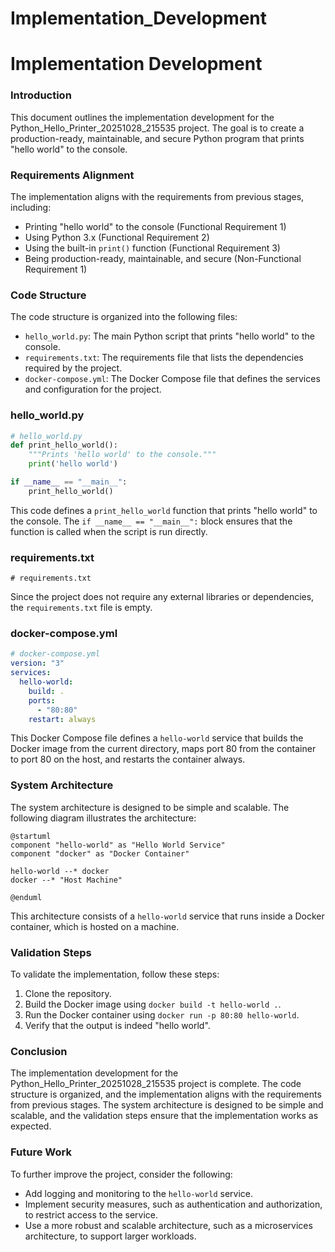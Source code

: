 # Implementation_Development

Implementation Development
========================
### Introduction
This document outlines the implementation development for the Python_Hello_Printer_20251028_215535 project. The goal is to create a production-ready, maintainable, and secure Python program that prints "hello world" to the console.

### Requirements Alignment
The implementation aligns with the requirements from previous stages, including:

* Printing "hello world" to the console (Functional Requirement 1)
* Using Python 3.x (Functional Requirement 2)
* Using the built-in `print()` function (Functional Requirement 3)
* Being production-ready, maintainable, and secure (Non-Functional Requirement 1)

### Code Structure
The code structure is organized into the following files:

* `hello_world.py`: The main Python script that prints "hello world" to the console.
* `requirements.txt`: The requirements file that lists the dependencies required by the project.
* `docker-compose.yml`: The Docker Compose file that defines the services and configuration for the project.

### hello_world.py
```python
# hello_world.py
def print_hello_world():
    """Prints 'hello world' to the console."""
    print('hello world')

if __name__ == "__main__":
    print_hello_world()
```
This code defines a `print_hello_world` function that prints "hello world" to the console. The `if __name__ == "__main__":` block ensures that the function is called when the script is run directly.

### requirements.txt
```
# requirements.txt
```
Since the project does not require any external libraries or dependencies, the `requirements.txt` file is empty.

### docker-compose.yml
```yml
# docker-compose.yml
version: "3"
services:
  hello-world:
    build: .
    ports:
      - "80:80"
    restart: always
```
This Docker Compose file defines a `hello-world` service that builds the Docker image from the current directory, maps port 80 from the container to port 80 on the host, and restarts the container always.

### System Architecture
The system architecture is designed to be simple and scalable. The following diagram illustrates the architecture:
```plantuml
@startuml
component "hello-world" as "Hello World Service"
component "docker" as "Docker Container"

hello-world --* docker
docker --* "Host Machine"

@enduml
```
This architecture consists of a `hello-world` service that runs inside a Docker container, which is hosted on a machine.

### Validation Steps
To validate the implementation, follow these steps:

1. Clone the repository.
2. Build the Docker image using `docker build -t hello-world .`.
3. Run the Docker container using `docker run -p 80:80 hello-world`.
4. Verify that the output is indeed "hello world".

### Conclusion
The implementation development for the Python_Hello_Printer_20251028_215535 project is complete. The code structure is organized, and the implementation aligns with the requirements from previous stages. The system architecture is designed to be simple and scalable, and the validation steps ensure that the implementation works as expected.

### Future Work
To further improve the project, consider the following:

* Add logging and monitoring to the `hello-world` service.
* Implement security measures, such as authentication and authorization, to restrict access to the service.
* Use a more robust and scalable architecture, such as a microservices architecture, to support larger workloads.